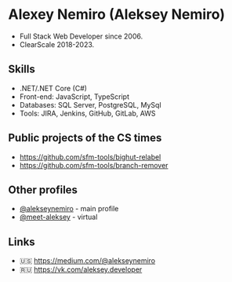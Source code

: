 # Alexey Nemiro (Aleksey Nemiro)

* Full Stack Web Developer since 2006.
* ClearScale 2018-2023.

## Skills

* .NET/.NET Core (C#)
* Front-end: JavaScript, TypeScript
* Databases: SQL Server, PostgreSQL, MySql
* Tools: JIRA, Jenkins, GitHub, GitLab, AWS

## Public projects of the CS times

* https://github.com/sfm-tools/bighut-relabel
* https://github.com/sfm-tools/branch-remover

## Other profiles

* [@alekseynemiro](https://github.com/alekseynemiro) - main profile
* [@meet-aleksey](https://github.com/meet-aleksey) - virtual

## Links

* 🇺🇸 https://medium.com/@alekseynemiro
* 🇷🇺 https://vk.com/aleksey.developer


